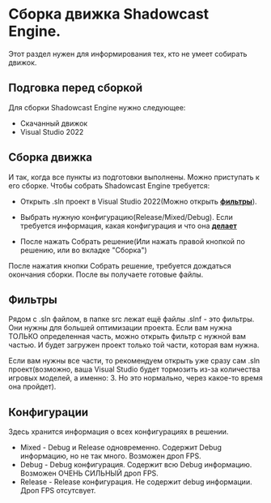 # Сборка движка Shadowcast Engine.

Этот раздел нужен для информирования тех, кто не умеет собирать движок.

## Подговка перед сборкой

Для сборки Shadowcast Engine нужно следующее:

* Скачанный движок
* Visual Studio 2022

## Сборка движка

И так, когда все пункты из подготовки выполнены. Можно приступать к его сборке. Чтобы собрать Shadowcast Engine требуется:

* Открыть .sln проект в Visual Studio 2022(Можно открыть <a href = "#фильтры"><b>фильтры</b></a>).
* Выбрать нужную конфигурацию(Release/Mixed/Debug). Если требуется информация, какая конфигурация и что она <a href = "#конфигурации"><b>делает</b></a>

* После нажать Собрать решение(Или нажать правой кнопкой по решению, или во вкладке "Сборка")

После нажатия кнопки Собрать решение, требуется дождаться окончания сборки. После вы получаете готовые файлы.

## Фильтры ##

Рядом с .sln файлом, в папке src лежат ещё файлы .slnf - это фильтры. Они нужны для большей оптимизации проекта. Если вам нужна ТОЛЬКО определенная часть, можно открыть фильтр с нужной вам частью. И будет загружен проект только той части, которая вам нужна.

Если вам нужны все части, то рекомендуем открыть уже сразу сам .sln проект(возможно, ваша Visual Studio будет тормозить из-за количества игровых моделей, а именно: 3. Но это нормально, через какое-то время она пройдет).  

## Конфигурации ##

Здесь хранится информация о всех конфигурациях в решении.

* Mixed - Debug и Release одновременно. Содержит Debug информацию, но не так много. Возможен дроп FPS.
* Debug - Debug конфигурация. Содержит всю Debug информацию. Возможен ОЧЕНЬ СИЛЬНЫЙ дроп FPS.
* Release - Release конфигурация. Не содержит debug информации. Дроп FPS отсутсвует.